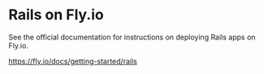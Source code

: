 # Rails on Fly.io

See the official documentation for instructions on deploying Rails apps on Fly.io.

https://fly.io/docs/getting-started/rails

